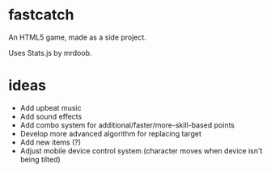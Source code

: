 fastcatch
=========

An HTML5 game, made as a side project.

Uses Stats.js by mrdoob.

ideas
=====

* Add upbeat music
* Add sound effects
* Add combo system for additional/faster/more-skill-based points
* Develop more advanced algorithm for replacing target
* Add new items (?)
* Adjust mobile device control system (character moves when device isn't being tilted)